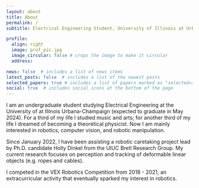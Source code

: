 ```yaml
---
layout: about
title: About
permalink: /
subtitle: Electrical Engineering Student, University of Illinois at Urbana-Champaign

profile:
  align: right
  image: prof_pic.jpg
  image_circular: false # crops the image to make it circular
  address:

news: false  # includes a list of news items
latest_posts: false  # includes a list of the newest posts
selected_papers: true # includes a list of papers marked as "selected={true}"
social: true  # includes social icons at the bottom of the page
---
```


I am an undergraduate student studying Electrical Engineering at the University of at Illinois Urbana-Champaign (expected to graduate in May 2024). For a third of my life I studied music and arts; for another third of my life I dreamed of becoming a theoretical physicist. Now I am mainly interested in robotics, computer vision, and robotic manipulation.

Since January 2022, I have been assisting a robotic caretaking project lead by Ph.D. candidate Holly Dinkel from the UIUC Bretl Research Group. My current research focuses on perception and tracking of deformable linear objects (e.g. ropes and cables).

I competed in the VEX Robotics Competition from 2018 - 2021, an extracurricular activity that eventually sparked my interest in robotics. 